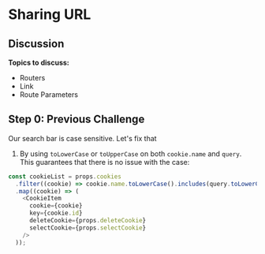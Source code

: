 # Sharing URL

## Discussion

**Topics to discuss:**

- Routers
- Link
- Route Parameters

## Step 0: Previous Challenge

Our search bar is case sensitive. Let's fix that

1. By using `toLowerCase` or `toUpperCase` on both `cookie.name` and `query`. This guarantees that there is no issue with the case:

```javascript
const cookieList = props.cookies
  .filter((cookie) => cookie.name.toLowerCase().includes(query.toLowerCase()))
  .map((cookie) => (
    <CookieItem
      cookie={cookie}
      key={cookie.id}
      deleteCookie={props.deleteCookie}
      selectCookie={props.selectCookie}
    />
  ));
```
